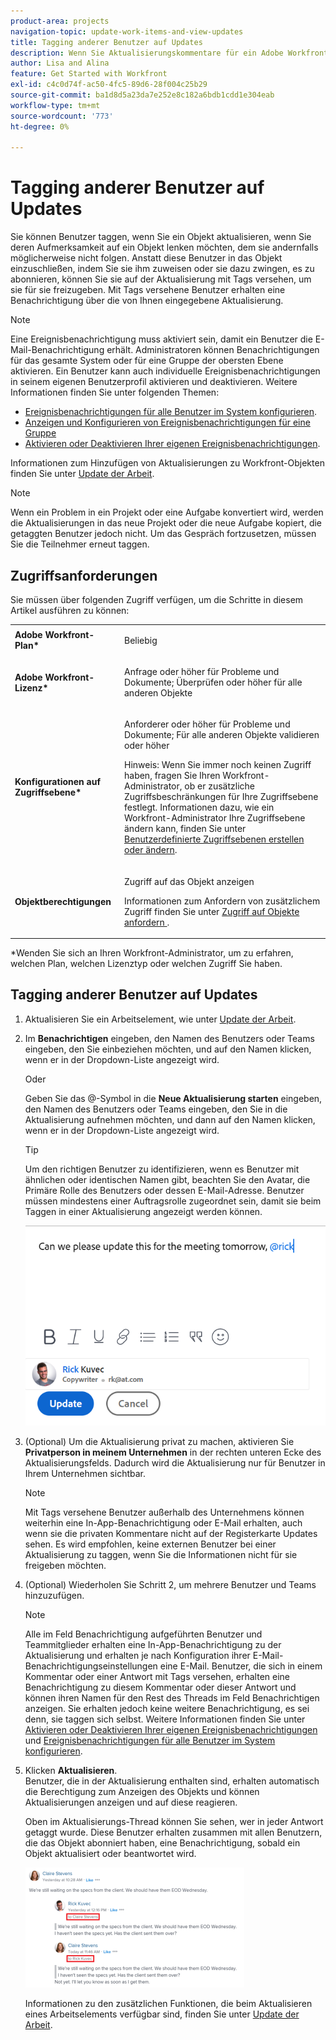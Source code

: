 ```yaml
---
product-area: projects
navigation-topic: update-work-items-and-view-updates
title: Tagging anderer Benutzer auf Updates
description: Wenn Sie Aktualisierungskommentare für ein Adobe Workfront-Objekt bereitstellen, können alle Benutzer des Projekts die übermittelten Informationen sehen. Es kann jedoch vorkommen, dass Benutzer, die nicht am Projekt teilnehmen, von der Anzeige dieser Informationen profitieren. Anstatt diese Benutzer in das Projekt aufzunehmen, können Sie sie in der Aktualisierung mit Tags versehen, um sie für sie freizugeben. Tagging-Benutzer erhalten eine Ereignisbenachrichtigung.
author: Lisa and Alina
feature: Get Started with Workfront
exl-id: c4c0d74f-ac50-4fc5-89d6-28f004c25b29
source-git-commit: ba1d8d5a23da7e252e8c182a6bdb1cdd1e304eab
workflow-type: tm+mt
source-wordcount: '773'
ht-degree: 0%

---
```


# Tagging anderer Benutzer auf Updates

<!--take "Beta" references out when we remove the beta-->

<!-- Drafted for commenting experience: 

<!--
<span class="preview">The highlighted information on this page refers to functionality not yet generally available. It is available only in the Preview environment.</span> 

>[!NOTE]
>
>We are currently redesigning the commenting experience in Adobe Workfront.
>For more information about the new updating experience, see [New commenting experience](../updating-work-items-and-viewing-updates/unified-commenting-experience.md). 
>
>You can access the new design for the following objects:
> * <span class="preview">Issues, when enabling the commenting Beta. </span>
> * Goals
>   The new commenting experience is the default for goals. You must have an additional license to access Workfront Goals. For more information, see [Requirements to uses Workfront Goals](../../workfront-goals/goal-management/access-needed-for-wf-goals.md). 

-->
Sie können Benutzer taggen, wenn Sie ein Objekt aktualisieren, wenn Sie deren Aufmerksamkeit auf ein Objekt lenken möchten, dem sie andernfalls möglicherweise nicht folgen.
Anstatt diese Benutzer in das Objekt einzuschließen, indem Sie sie ihm zuweisen oder sie dazu zwingen, es zu abonnieren, können Sie sie auf der Aktualisierung mit Tags versehen, um sie für sie freizugeben. Mit Tags versehene Benutzer erhalten eine Benachrichtigung über die von Ihnen eingegebene Aktualisierung.

>[!NOTE]
>
>Eine Ereignisbenachrichtigung muss aktiviert sein, damit ein Benutzer die E-Mail-Benachrichtigung erhält. Administratoren können Benachrichtigungen für das gesamte System oder für eine Gruppe der obersten Ebene aktivieren. Ein Benutzer kann auch individuelle Ereignisbenachrichtigungen in seinem eigenen Benutzerprofil aktivieren und deaktivieren. Weitere Informationen finden Sie unter folgenden Themen:
>
>* [Ereignisbenachrichtigungen für alle Benutzer im System konfigurieren](../../administration-and-setup/manage-workfront/emails/configure-event-notifications-for-everyone-in-the-system.md).
>* [Anzeigen und Konfigurieren von Ereignisbenachrichtigungen für eine Gruppe](../../administration-and-setup/manage-groups/create-and-manage-groups/view-and-configure-event-notifications-group.md)
>* [Aktivieren oder Deaktivieren Ihrer eigenen Ereignisbenachrichtigungen](../../workfront-basics/using-notifications/activate-or-deactivate-your-own-event-notifications.md).
>


Informationen zum Hinzufügen von Aktualisierungen zu Workfront-Objekten finden Sie unter [Update der Arbeit](../../workfront-basics/updating-work-items-and-viewing-updates/update-work.md).

>[!NOTE]
>
>Wenn ein Problem in ein Projekt oder eine Aufgabe konvertiert wird, werden die Aktualisierungen in das neue Projekt oder die neue Aufgabe kopiert, die getaggten Benutzer jedoch nicht. Um das Gespräch fortzusetzen, müssen Sie die Teilnehmer erneut taggen.

## Zugriffsanforderungen

Sie müssen über folgenden Zugriff verfügen, um die Schritte in diesem Artikel ausführen zu können:

<table style="table-layout:auto"> 
 <col> 
 </col> 
 <col> 
 </col> 
 <tbody> 
  <tr> 
   <td role="rowheader"><strong>Adobe Workfront-Plan*</strong></td> 
   <td> <p>Beliebig</p> </td> 
  </tr> 
  <tr> 
   <td role="rowheader"><strong>Adobe Workfront-Lizenz*</strong></td> 
   <td> <p>Anfrage oder höher für Probleme und Dokumente; Überprüfen oder höher für alle anderen Objekte</p> </td> 
  </tr> 
  <tr> 
   <td role="rowheader"><strong>Konfigurationen auf Zugriffsebene*</strong></td> 
   <td> <p>Anforderer oder höher für Probleme und Dokumente; Für alle anderen Objekte validieren oder höher</p> <p>Hinweis: Wenn Sie immer noch keinen Zugriff haben, fragen Sie Ihren Workfront-Administrator, ob er zusätzliche Zugriffsbeschränkungen für Ihre Zugriffsebene festlegt. Informationen dazu, wie ein Workfront-Administrator Ihre Zugriffsebene ändern kann, finden Sie unter <a href="../../administration-and-setup/add-users/configure-and-grant-access/create-modify-access-levels.md" class="MCXref xref">Benutzerdefinierte Zugriffsebenen erstellen oder ändern</a>.</p> </td> 
  </tr> 
  <tr> 
   <td role="rowheader"><strong>Objektberechtigungen</strong></td> 
   <td> <p>Zugriff auf das Objekt anzeigen</p> <p>Informationen zum Anfordern von zusätzlichem Zugriff finden Sie unter <a href="../../workfront-basics/grant-and-request-access-to-objects/request-access.md" class="MCXref xref">Zugriff auf Objekte anfordern </a>.</p> </td> 
  </tr> 
 </tbody> 
</table>

*Wenden Sie sich an Ihren Workfront-Administrator, um zu erfahren, welchen Plan, welchen Lizenztyp oder welchen Zugriff Sie haben.

## Tagging anderer Benutzer auf Updates

<!--
Tagging others in an update differs depending on which experience and which object you select.

### Tag others on updates in the current Updates section
-->

1. Aktualisieren Sie ein Arbeitselement, wie unter [Update der Arbeit](../../workfront-basics/updating-work-items-and-viewing-updates/update-work.md).
1. Im **Benachrichtigen** eingeben, den Namen des Benutzers oder Teams eingeben, den Sie einbeziehen möchten, und auf den Namen klicken, wenn er in der Dropdown-Liste angezeigt wird.

   Oder

   Geben Sie das @-Symbol in die **Neue Aktualisierung starten** eingeben, den Namen des Benutzers oder Teams eingeben, den Sie in die Aktualisierung aufnehmen möchten, und dann auf den Namen klicken, wenn er in der Dropdown-Liste angezeigt wird.

   >[!TIP]
   >
   >Um den richtigen Benutzer zu identifizieren, wenn es Benutzer mit ähnlichen oder identischen Namen gibt, beachten Sie den Avatar, die Primäre Rolle des Benutzers oder dessen E-Mail-Adresse. Benutzer müssen mindestens einer Auftragsrolle zugeordnet sein, damit sie beim Taggen in einer Aktualisierung angezeigt werden können.

   ![](assets/tag-users-in-update.png)

1. (Optional) Um die Aktualisierung privat zu machen, aktivieren Sie **Privatperson in meinem Unternehmen** in der rechten unteren Ecke des Aktualisierungsfelds. Dadurch wird die Aktualisierung nur für Benutzer in Ihrem Unternehmen sichtbar.

   >[!NOTE]
   >
   >Mit Tags versehene Benutzer außerhalb des Unternehmens können weiterhin eine In-App-Benachrichtigung oder E-Mail erhalten, auch wenn sie die privaten Kommentare nicht auf der Registerkarte Updates sehen. Es wird empfohlen, keine externen Benutzer bei einer Aktualisierung zu taggen, wenn Sie die Informationen nicht für sie freigeben möchten.

1. (Optional) Wiederholen Sie Schritt 2, um mehrere Benutzer und Teams hinzuzufügen.

   >[!NOTE]
   >
   >Alle im Feld Benachrichtigung aufgeführten Benutzer und Teammitglieder erhalten eine In-App-Benachrichtigung zu der Aktualisierung und erhalten je nach Konfiguration ihrer E-Mail-Benachrichtigungseinstellungen eine E-Mail. Benutzer, die sich in einem Kommentar oder einer Antwort mit Tags versehen, erhalten eine Benachrichtigung zu diesem Kommentar oder dieser Antwort und können ihren Namen für den Rest des Threads im Feld Benachrichtigen anzeigen. Sie erhalten jedoch keine weitere Benachrichtigung, es sei denn, sie taggen sich selbst. Weitere Informationen finden Sie unter [Aktivieren oder Deaktivieren Ihrer eigenen Ereignisbenachrichtigungen](../../workfront-basics/using-notifications/activate-or-deactivate-your-own-event-notifications.md) und [Ereignisbenachrichtigungen für alle Benutzer im System konfigurieren](../../administration-and-setup/manage-workfront/emails/configure-event-notifications-for-everyone-in-the-system.md).

1. Klicken **Aktualisieren**.\
   Benutzer, die in der Aktualisierung enthalten sind, erhalten automatisch die Berechtigung zum Anzeigen des Objekts und können Aktualisierungen anzeigen und auf diese reagieren.

   Oben im Aktualisierungs-Thread können Sie sehen, wer in jeder Antwort getaggt wurde. Diese Benutzer erhalten zusammen mit allen Benutzern, die das Objekt abonniert haben, eine Benachrichtigung, sobald ein Objekt aktualisiert oder beantwortet wird.

   ![](assets/tagging-transparency-350x192.png)

   Informationen zu den zusätzlichen Funktionen, die beim Aktualisieren eines Arbeitselements verfügbar sind, finden Sie unter [Update der Arbeit](../../workfront-basics/updating-work-items-and-viewing-updates/update-work.md).

<!--
<div class="preview">

### Tag others on updates in the commenting Beta experience

1. Begin updating a work item, as described in [Update work](../../workfront-basics/updating-work-items-and-viewing-updates/update-work.md).
1. In the **Tag people or teams** field, begin typing the name of the user or team you want to include, then click the name when it appears in the drop-down list.

   <!- ********************* this doesn't seem to work in Beta - keep drafted for now: 
   Or

   Type the @ symbol in the **Start a new update** area, begin typing the name of the user or team you want to include on the update, then click the name when it appears in the drop-down list. ************close draft

   >[!TIP]
   >
   >To identify the correct user when there are users with similar or identical names, notice the avatar, the user's Primary Role, or their email address. Users must be associated with at least one job role to view it as you tag them in an update.

   ![](assets/tag-others-unified-commenting.png)

      <!-******************* this might not be there for issues yet - keep drafted if not: 
      1. (Optional) To make the update private, enable **Private to my company** in the lower-right corner of the update box. This makes the update visible just to users in your company.

         >[!NOTE]
         >
         >* This option displays only when the user is associated with a Company.
         >* Tagged users outside the company could still receive an in-app notification or email, even though they will not see the private comments on the Updates tab. We recommend not to tag external users on an update if you do not want to share the information with them. - ************close draft 
      
1. (Optional) To add multiple users and teams, repeat step 2.

   >[!NOTE]
   >
   >All users and team members listed in the "Tag people or teams" field receive an in-app notification for the update and might receive an email, depending on the configuration of their email notification settings. Users who tag themselves in a comment or reply receive a notification for that comment or reply and can see their name in listed as a member of the thread for the remainder of the thread, but they do not receive another notification unless they tag themselves again. For more information, see [Activate or deactivate your own event notifications](../../workfront-basics/using-notifications/activate-or-deactivate-your-own-event-notifications.md) and [Configure event notifications for everyone in the system](../../administration-and-setup/manage-workfront/emails/configure-event-notifications-for-everyone-in-the-system.md).

1. Click **Submit**.  
   Users included in the update are automatically granted View permission to the object and can view and respond to updates made to the object.

   You can see who has been tagged in each reply under the text of the update, in the Members area. These users, along with any users subscribed to the object, receive a notification whenever an update or reply is made on the object.
1. (Optional) Cick the number of members included in the update to display a list of entities that the update you entered is shared with. 

   ![](assets/members-icons-expanded-unshimmed.png)

   For information about the additional functionality that is available when updating a work item, see [Update work](../../workfront-basics/updating-work-items-and-viewing-updates/update-work.md).

-->